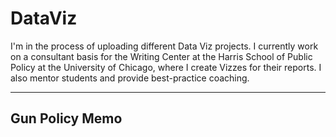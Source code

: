 # DataViz
I'm in the process of uploading different Data Viz projects. I currently work on a consultant basis for the Writing Center at the Harris School of Public Policy at the University of Chicago, where I create Vizzes for their reports. I also mentor students and provide best-practice coaching. 

---

## Gun Policy Memo
